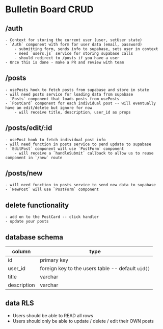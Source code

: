# Bulletin Board CRUD

## /auth

    - Context for storing the current user (user, setUser state)
    - `Auth` component with form for user data (email, password)
        - submitting form, sends info to supabase, sets user in context
        - need `users.js` service for storing supabase calls
        - should redirect to /posts if you have a user
    - Once this is done - make a PR and review with team

## /posts

    - usePosts hook to fetch posts from supabase and store in state
    - will need posts service for loading data from supabase
    - `Posts` component that loads posts from usePosts
    - `PostCard` component for each individual post -- will eventually have an edit/delete but ignore for now
        - will receive title, description, user_id as props

## /posts/edit/:id

    - usePost hook to fetch individual post info
    - will need function in posts service to send update to supabase
    - `EditPost` component will use `PostForm` component
        - will receive a `handleSubmit` callback to allow us to reuse component in `/new` route

## /posts/new

    - will need function in posts service to send new data to supabase
    - `NewPost` will use `PostForm` component

## delete functionality

    - add on to the PostCard -- click handler
    - update your posts

## database schema

| column      | type                                              |
| ----------- | ------------------------------------------------- |
| id          | primary key                                       |
| user_id     | foreign key to the users table -- default `uid()` |
| title       | varchar                                           |
| description | varchar                                           |

## data RLS

- Users should be able to READ all rows
- Users should only be able to update / delete / edit their OWN posts

